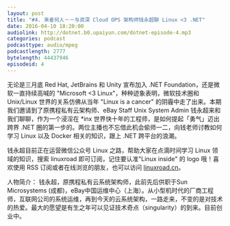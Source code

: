 ```yaml
---
layout: post
title: "#4. 来者何人－－与资深 Cloud OPS 架构师钱永超聊 Linux <3 .NET"
date: 2016-04-10 18:20:00
audiolink: http://dotnet.b0.upaiyun.com/dotnet-episode-4.mp3
categories: podcast 
podcasttype: audio/mpeg
podcastlength: 2777
bytelength: 44437946 
episodeid: 4
---
```


无论是三月底 Red Hat, JetBrains 和 Unity 宣布加入 .NET Foundation，还是微软一直持续高喊的 "Microsoft <3 Linux"，种种迹象表明，微软技术圈和 Unix/Linux 世界的关系仿佛从当年 "Linux is a cancer" 的阴霾中走了出来。本期我们邀请到了原携程私有云架构师、eBay Staff Unix System Admin 钱永超来和我们聊聊，作为一个浸淫在 *inx 世界快十年的工程师，是如何提起「勇气」迈出跨界 .NET 圈的第一步的。两位主播也不忘借此机会偷师一二，向钱老师讨教如何学习 Linux 以及 Docker 相关的知识，跟上 .NET 跨平台的浪潮。

钱永超目前正在运营微信公众号 Linux 之路，帮助大家在点滴时间学习 Linux 领域的知识，搜索 linuxroad 即可订阅，记住要认准"Linux inside" 的 logo 哦！喜欢使用 RSS 订阅或者在线浏览的朋友，也可以访问 [linuxroad.cn](http://linuxroad.cn)。

人物简介：
钱永超，原携程私有云系统架构师，此前先后供职于Sun Microsystems (成都)，eBay中国运维中心（上海）。从小型机时代的厂商工程师，互联网公司的系统运维，再到今天的云系统架构，一路走来，不变的是对技术的热爱。最大的愿望是有生之年可以见证技术奇点（singularity）的到来。目前创业中。
